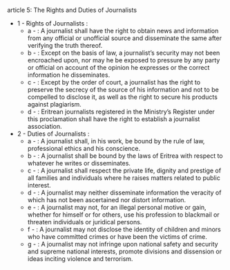 article 5: The Rights and Duties of Journalists 

<ul>
			<li>1 - Rights of Journalists : <ul>
						<li>a - : A journalist shall have the right to obtain news and information from any official or unofficial source and disseminate the same after verifying the truth thereof. <ul>
						</ul></li>						<li>b - : Except on the basis of law, a journalist’s security may not been encroached upon, nor may he be exposed to pressure by any party or official on account of the opinion he expresses or the correct information he disseminates. <ul>
						</ul></li>						<li>c - : Except by the order of court, a journalist has the right to preserve the secrecy of the source of his information and not to be compelled to disclose it, as well as the right to secure his products against plagiarism. <ul>
						</ul></li>						<li>d - : Eritrean journalists registered in the Ministry’s Register under this proclamation shall have the right to establish a journalist association. <ul>
						</ul></li>			</ul></li>			<li>2 - Duties of Journalists : <ul>
						<li>a - : A journalist shall, in his work, be bound by the rule of law, professional ethics and his conscience. <ul>
						</ul></li>						<li>b - : A journalist shall be bound by the laws of Eritrea with respect to whatever he writes or disseminates. <ul>
						</ul></li>						<li>c - : A journalist shall respect the private life, dignity and prestige of all families and individuals where he raises matters related to public interest. <ul>
						</ul></li>						<li>d - : A journalist may neither disseminate information the veracity of which has not been ascertained nor distort information.<ul>
						</ul></li>						<li>e - : A journalist may not, for an illegal personal motive or gain, whether for himself or for others, use his profession to blackmail or threaten individuals or juridical persons. <ul>
						</ul></li>						<li>f - : A journalist may not disclose the identity of children and minors who have committed crimes or have been the victims of crime. <ul>
						</ul></li>						<li>g - : A journalist may not infringe upon national safety and security and supreme national interests, promote divisions and dissension or ideas inciting violence and terrorism. <ul>
						</ul></li>			</ul></li></ul>